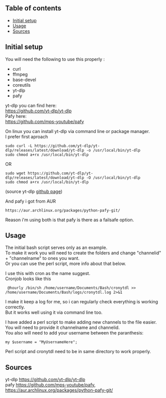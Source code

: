 ## Table of contents
* [Initial setup](#initial-setup)
* [Usage](#usage)
* [Sources](#sources)


## Initial setup

You will need the following to use this properly :
* curl
* ffmpeg
* base-devel
* coreutils
* yt-dlp
* pafy
 
yt-dlp you can find here:    
https://github.com/yt-dlp/yt-dlp    
Pafy here:   
https://github.com/mps-youtube/pafy   

On linux you can install yt-dlp via command line or package manager.   
I prefer first aproach
```
sudo curl -L https://github.com/yt-dlp/yt-dlp/releases/latest/download/yt-dlp -o /usr/local/bin/yt-dlp
sudo chmod a+rx /usr/local/bin/yt-dlp
```
OR
```
sudo wget https://github.com/yt-dlp/yt-dlp/releases/latest/download/yt-dlp -O /usr/local/bin/yt-dlp
sudo chmod a+rx /usr/local/bin/yt-dlp
```
(source yt-dlp [github page](https://github.com/yt-dlp/yt-dlp#installation))

And pafy i got from AUR
```
https://aur.archlinux.org/packages/python-pafy-git/
```

Reason i'm using both is that pafy is there as a failsafe option.

## Usage

The initial bash script serves only as an example.   
To make it work you will need to create the folders and change "channelid" + "channelname" to ones you want.   
Or you can use the perl script, more info about that below.   
    
I use this with cron as the name suggest.   
Cronjob looks like this 
```
 @hourly /bin/sh /home/username/Documents/Bash/cronytdl >> /home/username/Documents/Bash/logs/cronytdl.log 2>&1
```
I make it keep a log for me, so i can regularly check everything is working correctly.   
But it works well using it via command line too.
    
I have added a perl script to make adding new channels to the file easier.   
You will need to provide it channelname and channelid.   
You also will need to add your username between the paranthesis:
```
my $username = "MyUsernameHere";
```
Perl script and cronytdl need to be in same directory to work properly.

## Sources
   
yt-dlp https://github.com/yt-dlp/yt-dlp   
pafy https://github.com/mps-youtube/pafy, https://aur.archlinux.org/packages/python-pafy-git/

